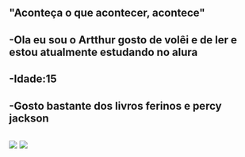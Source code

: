 ## "Aconteça o que acontecer, acontece"
## -Ola eu sou o Artthur gosto de volêi e de ler e estou atualmente estudando no alura
## -Idade:15
## -Gosto bastante dos livros ferinos e percy jackson
## ![](https://media1.tenor.com/m/R6Xo6bpE1dQAAAAC/naruto-engra%C3%A7ado.gif)  ![](https://media1.tenor.com/m/FLvOIN7OABkAAAAC/t-t.gif)  
## 
<!--
**Arthphel/Arthphel** is a ✨ _special_ ✨ repository because its `README.md` (this file) appears on your GitHub profile.

Here are some ideas to get you started:

- 🔭 I’m currently working on ...
- 🌱 I’m currently learning ...
- 👯 I’m looking to collaborate on ...
- 🤔 I’m looking for help with ...
- 💬 Ask me about ...
- 📫 How to reach me: ...
- 😄 Pronouns: ...
- ⚡ Fun fact: ...
-->
